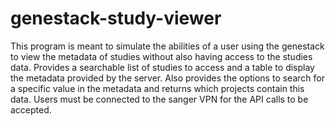 # genestack-study-viewer

This program is meant to simulate the abilities of a user using the genestack to view the metadata of studies without also having access to the studies data.
Provides a searchable list of studies to access and a table to display the metadata provided by the server.
Also provides the options to search for a specific value in the metadata and returns which projects contain this data.
Users must be connected to the sanger VPN for the API calls to be accepted.
